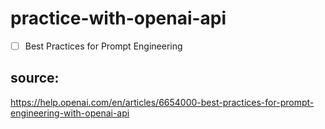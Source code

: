# practice-with-openai-api

- [ ] Best Practices for Prompt Engineering  
## source: 
https://help.openai.com/en/articles/6654000-best-practices-for-prompt-engineering-with-openai-api
